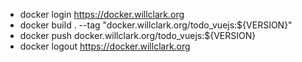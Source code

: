 - docker login https://docker.willclark.org
- docker build . --tag "docker.willclark.org/todo_vuejs:${VERSION}"
- docker push docker.willclark.org/todo_vuejs:${VERSION}
- docker logout https://docker.willclark.org